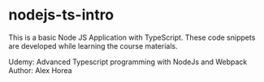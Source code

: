 # nodejs-ts-intro

This is a basic Node JS Application with TypeScript. These code snippets are developed while learning the course materials.

Udemy: Advanced Typescript programming with NodeJs and Webpack
Author: Alex Horea
